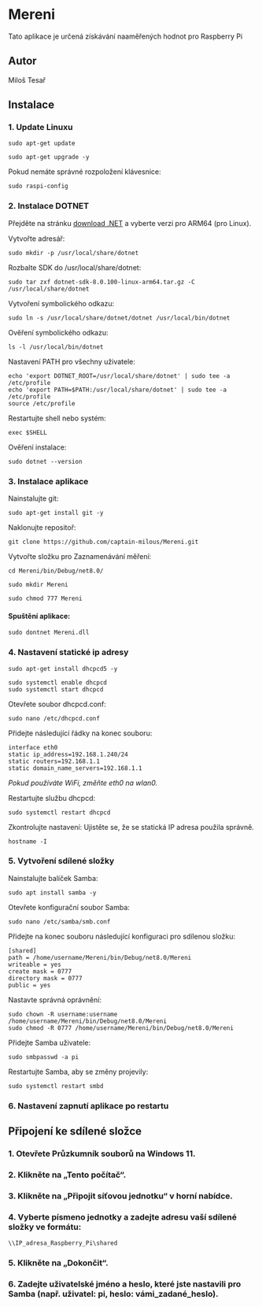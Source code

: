# Mereni

Tato aplikace je určená získávání naaměřených hodnot pro Raspberry Pi

## Autor

Miloš Tesař

## Instalace

### 1. Update Linuxu
```
sudo apt-get update 

sudo apt-get upgrade -y
```
Pokud nemáte správné rozpoložení klávesnice:
```
sudo raspi-config
```
### 2. Instalace DOTNET
Přejděte na stránku [download .NET](https://dotnet.microsoft.com/en-us/download/dotnet/8.0) a vyberte verzi pro ARM64 (pro Linux).

Vytvořte adresář:
```
sudo mkdir -p /usr/local/share/dotnet
```
Rozbalte SDK do /usr/local/share/dotnet:
```
sudo tar zxf dotnet-sdk-8.0.100-linux-arm64.tar.gz -C /usr/local/share/dotnet
```
Vytvoření symbolického odkazu:
```
sudo ln -s /usr/local/share/dotnet/dotnet /usr/local/bin/dotnet
```
Ověření symbolického odkazu:
```
ls -l /usr/local/bin/dotnet
```
Nastavení PATH pro všechny uživatele:
```
echo 'export DOTNET_ROOT=/usr/local/share/dotnet' | sudo tee -a /etc/profile
echo 'export PATH=$PATH:/usr/local/share/dotnet' | sudo tee -a /etc/profile
source /etc/profile
```
Restartujte shell nebo systém:
```
exec $SHELL
```
Ověření instalace:
```
sudo dotnet --version
```
### 3. Instalace aplikace
Nainstalujte git:
```
sudo apt-get install git -y
```
Naklonujte repositoř:
```
git clone https://github.com/captain-milous/Mereni.git
```
Vytvořte složku pro Zaznamenávání měření:
```
cd Mereni/bin/Debug/net8.0/

sudo mkdir Mereni

sudo chmod 777 Mereni
```
#### Spuštění aplikace:
```
sudo dontnet Mereni.dll
```

### 4. Nastavení statické ip adresy
```
sudo apt-get install dhcpcd5 -y  
```
```
sudo systemctl enable dhcpcd
sudo systemctl start dhcpcd
```
Otevřete soubor dhcpcd.conf:
```
sudo nano /etc/dhcpcd.conf
```
Přidejte následující řádky na konec souboru:
```
interface eth0
static ip_address=192.168.1.240/24
static routers=192.168.1.1
static domain_name_servers=192.168.1.1
```
*Pokud používáte WiFi, změňte eth0 na wlan0.*

Restartujte službu dhcpcd:
```
sudo systemctl restart dhcpcd
```
Zkontrolujte nastavení: Ujistěte se, že se statická IP adresa použila správně.
```
hostname -I
```

### 5. Vytvoření sdílené složky
Nainstalujte balíček Samba:
```
sudo apt install samba -y
```
Otevřete konfigurační soubor Samba:
```
sudo nano /etc/samba/smb.conf
```
Přidejte na konec souboru následující konfiguraci pro sdílenou složku:
```
[shared]
path = /home/username/Mereni/bin/Debug/net8.0/Mereni
writeable = yes
create mask = 0777
directory mask = 0777
public = yes
```
Nastavte správná oprávnění:
```
sudo chown -R username:username /home/username/Mereni/bin/Debug/net8.0/Mereni
sudo chmod -R 0777 /home/username/Mereni/bin/Debug/net8.0/Mereni
```
Přidejte Samba uživatele:
```
sudo smbpasswd -a pi
```
Restartujte Samba, aby se změny projevily:
```
sudo systemctl restart smbd
```
### 6. Nastavení zapnutí aplikace po restartu




## Připojení ke sdílené složce

### 1. Otevřete Průzkumník souborů na Windows 11.

### 2. Klikněte na „Tento počítač“.

### 3. Klikněte na „Připojit síťovou jednotku“ v horní nabídce.

### 4. Vyberte písmeno jednotky a zadejte adresu vaší sdílené složky ve formátu:
```
\\IP_adresa_Raspberry_Pi\shared
```
### 5. Klikněte na „Dokončit“.

### 6. Zadejte uživatelské jméno a heslo, které jste nastavili pro Samba (např. uživatel: pi, heslo: vámi_zadané_heslo).